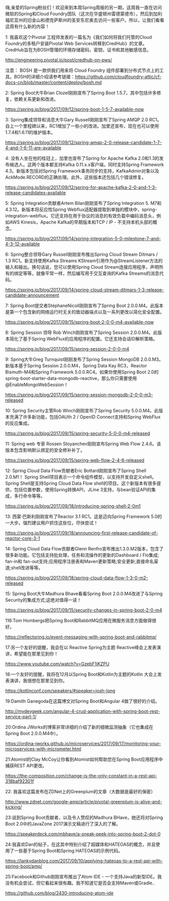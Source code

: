 嗨,亲爱的Spring粉丝们！欢迎来到本周Spring周报的另一期，这周我一直在访问微软的Spring和Cloud Foundry团队（这次在华盛顿州雷德蒙德市），然后到加利福尼亚州的旧金山和德克萨斯州的圣安东尼奥去访问一些客户。所以，让我们看看这周有什么新的内容！


1:  我喜欢这个Pivotal 工程师发表的一篇名为《我们如何将我们托管的Cloud Foundry的多租户安装Pivotal Web Services转移到CredHub》的文章。 CredHub旨在为BOSH管理的环境存储密码，密钥，证书和其他敏感信息。

http://engineering.pivotal.io/post/credhub-on-pws/

注意：
BOSH 是一款供我们用来将 Cloud Foundry 组件部署到分布式节点上的工具。BOSH的详细介绍请参考链接：https://github.com/cloudfoundry-attic/cf-docs-cn/blob/master/content/deploy/bosh.md

2:  Spring Boot大牛Brian Clozel刚刚宣布了Spring Boot 1.5.7，其中包括许多修复，依赖关系更新和改进。

https://spring.io/blog/2017/09/12/spring-boot-1-5-7-available-now

3:  Spring集成领导和消息大牛Gary Russell刚刚宣布了Spring AMQP 2.0 RC1。自上一个里程碑以来，RC1增加了一些小的改进。加里还宣布，现在也可以使用1.7.4和1.6.11的维护版本。

https://spring.io/blog/2017/09/12/spring-amqp-2-0-release-candidate-1-7-4-and-1-6-11-are-available

4:  没有人坐在他的桂冠上，加里也宣布了Spring for Apache Kafka 2.0和1.3的发布候选人。这两个版本都支持Kafka 0.11.x.x客户端，同时支持Spring Framework 4.3。新版本包括对Spring Framework事务同步的支持，KafkaAdmin对象以及AckMode.RECORD的正确处理。此外，这些版本还包括几个错误修复。

https://spring.io/blog/2017/09/12/spring-for-apache-kafka-2-0-and-1-3-release-candidates-available

5:  Spring Integration贡献者Artem Bilan刚刚宣布了Spring Integration 5. M7和4.3.12。新版本将反应性Spring Webflux适配器提取到单独的模块中，spring-integration-webflux。它还支持在用于协议的消息的有效负载中编码消息头，例如AWS Kinesis，Apache Kafka的早期版本和TCP / IP - 不支持本机头部的概念。

https://spring.io/blog/2017/09/14/spring-integration-5-0-milestone-7-and-4-3-12-available

6:  Spring整合领导Gary Russell刚刚宣布推出Spring Cloud Stream Ditmars / 1.3 RC1。新支持使用Kafka Streams KStream引用作为@StreamListener方法的输入和输出。换句话说，您可以使用Spring Cloud Stream连接应用程序，声明所有的绑定等等，就像平常一样，然后编写用于交互查询的Kafka Streams的消息代码。

https://spring.io/blog/2017/09/14/spring-cloud-stream-ditmars-1-3-release-candidate-announcement

7:  Spring Boot提交者StéphaneNicoll刚刚宣布了Spring Boot 2.0.0.M4。此版本是第一个包含新的网络运行时无关的致动器端点以及一系列更改以简化安全配置。

https://spring.io/blog/2017/09/15/spring-boot-2-0-0-m4-available-now

8:  Spring Session 领导 Rob Winch刚刚宣布了Spring Session 2.0.0.M4。此版本简化了基于Spring WebFlux的应用程序的配置。它还支持会话ID解析策略。

https://spring.io/blog/2017/09/15/spring-session-2-0-0-m4

9:  Spring大牛Greg Turnquist刚刚发布了Spring Session MongoDB 2.0.0.M3。新版本基于Spring Session 2.0.0.M4，Spring Data Kay RC3，Reactor Bismuth-M4和Spring Framework 5.0.0.RC4。如果你使用Spring Boot 2.0的spring-boot-starter-data-mongodb-reactive，那么你只需要使用@EnableMongoWebSession！

https://spring.io/blog/2017/09/15/spring-session-mongodb-2-0-0-m3-released

10:  Spring Security主管Rob Winch刚刚宣布了Spring Security 5.0.0.M4。此版本充满了许多新功能，包括OAUth 2 / OpenID Connect支持和Spring WebFlux的反应集成。

https://spring.io/blog/2017/09/15/spring-security-5-0-0-m4-released

11:  Spring web 专家 Rossen Stoyanchev刚刚宣布Spring Web Flow 2.4.6。该版本包含影响默认绑定的安全修补补丁。

https://spring.io/blog/2017/09/15/spring-web-flow-2-4-6-released

12:  Spring Cloud Data Flow贡献者Eric Bottard刚刚宣布了Spring Shell 2.0.M1！ Spring Shell项目表示一个命令组件模型，以支持开发自定义shell。 Spring Shell是支持Spring Cloud Data Flow shell的项目。这个新版本有很多提供，包括位置参数，使用Spring转换API，JLine 3支持，与bean验证API的集成，多行命令等等。

https://spring.io/blog/2017/09/18/introducing-spring-shell-2-0m1

13:  西蒙·巴斯利刚刚宣布了Reactor 3.1 RC1。这是迈向Spring Framework 5.0的一大步。强烈建议用户抓住这些位，尽快尝试！

https://spring.io/blog/2017/09/18/announcing-first-release-candidate-of-reactor-core-3-1

14:  Spring Cloud Data Flow贡献者Glenn Renfro宣布推出1.3.0.M2版本，包含了很多新功能。它包括支持批处理，任务和流操作的更新的Dashboard / Flo集成; fan-in和 fan-out支持;应用程序注册表和Maven更新策略;安全更新;直接命名渠道;shell改进等等。

https://spring.io/blog/2017/09/18/spring-cloud-data-flow-1-3-0-m2-released

15:  Spring Boot大牛Madhura Bhave看看Spring Boot 2.0.0.M4改进了与Spring Security的集成方式;这绝对值得一读！

https://spring.io/blog/2017/09/15/security-changes-in-spring-boot-2-0-m4

116:Tom Hombergs把Spring Boot和RabbitMQ应用在微服务消息方面做得很好。

https://reflectoring.io/event-messaging-with-spring-boot-and-rabbitmq/

17:另一个友好的提醒，我会在以 Reactive Spring为主题 Reactive峰会上发表演讲，希望能在那里见到你！

https://www.youtube.com/watch?v=GzebF1iKZPU

18:一个友好的提醒，我将在12月以Spring Boot和Kotlin为主题的Kotlin 大会上发表演讲，我很想在那里见到你。

https://kotlinconf.com/speakers/#speaker=josh-long

19:Damith Ganegoda在这篇博文对Spring Boot和Angular 4做了很好的介绍。

http://mydevgeek.com/angular-4-crud-application-with-spring-boot-rest-service-part-1/

20:Ordina JWorks的博客非常详细的介绍了新的细微监测抽象（它也集成在Spring Boot 2.0.0.M4中）。

https://ordina-jworks.github.io/microservices/2017/09/17/monitoring-your-microservices-with-micrometer.html

21:Atomist的Clay McCoy让你看到Atomist如何帮助您在Spring Boot应用程序中捕获REST API更改。

https://the-composition.com/change-is-the-only-constant-in-a-rest-api-318baf92301f

22: 我喜欢这篇发布在ZDNet上的Greenplum的文章（大数据是最好的保密）

http://www.zdnet.com/google-amp/article/pivotal-greenplum-is-alive-and-kicking/

23:说到Spring Boot贡献者，以及令人赞叹的Madhura BHave，她还将对Spring Boot 2.0中的JavaZone 2017演示文稿进行了深入的了解。

https://speakerdeck.com/mbhave/a-sneak-peek-into-spring-boot-2-dot-0

24:我喜欢Dan的帖子，在这其中特别介绍了超媒体和HATEOAS的概念，并且使用了一些基于Spring Boot和Spring HATEOAS的示例代码。

https://lankydanblog.com/2017/09/10/applying-hateoas-to-a-rest-api-with-spring-boot/amp/

25:Facebook和Github刚刚宣布推出了Atom IDE - 一个支持Java的新型IDE。我没有机会尝试，但它看起来很有趣。我不知道它是否会支持Maven或Gradle..

https://github.com/blog/2430-introducing-atom-ide

